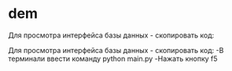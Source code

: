 # dem
<p>Для просмотра интерфейса базы данных - скопировать код:</p> Для просмотра интерфейса базы данных - скопировать код:
-В терминали ввести команду python main.py
-Нажать кнопку f5
